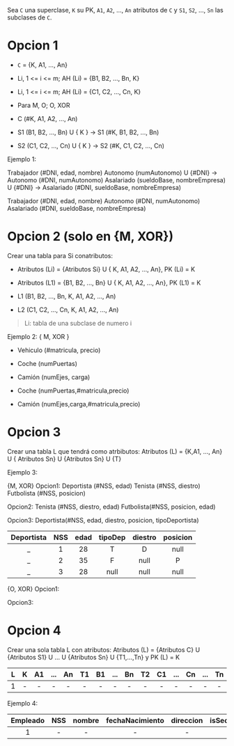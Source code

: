 Sea `C` una superclase, `K` su PK, `A1`, `A2`, ..., `An` atributos de `C` y `S1`, `S2`, ..., `Sn` las subclases de `C`.

# Opcion 1
- `C` = {K, A1, ..., An}
- Li, 1 <= i <= m; AH (Li)  = {B1, B2, ..., Bn, K}
- Li, 1 <= i <= m; AH (Li)  = {C1, C2, ..., Cn, K}
- Para M, O; O, XOR

- C (#K, A1, A2, ..., An)
- S1 (B1, B2, ..., Bn) U { K } -> S1 (#K, B1, B2, ..., Bn)
- S2 (C1, C2, ..., Cn) U { K } -> S2 (#K, C1, C2, ..., Cn)


Ejemplo 1:

Trabajador (#DNI, edad, nombre)
Autonomo (numAutonomo) U {#DNI} -> Autonomo (#DNI, numAutonomo)
Asalariado (sueldoBase, nombreEmpresa) U {#DNI}  -> Asalariado (#DNI, sueldoBase, nombreEmpresa)

Trabajador (#DNI, edad, nombre)
Autonomo (#DNI, numAutonomo)
Asalariado (#DNI, sueldoBase, nombreEmpresa)

# Opcion 2 (solo en {M, XOR})
Crear una tabla para Si conatributos:
- Atributos (Li) = {Atributos Si} U { K, A1, A2, ..., An}, PK (Li) = K
- Atributos (L1) = {B1, B2, ..., Bn} U { K, A1, A2, ..., An}, PK (L1) = K

- L1 (B1, B2, ..., Bn, K, A1, A2, ..., An)
- L2 (C1, C2, ..., Cn, K, A1, A2, ..., An)


> Li: tabla de una subclase de numero i

Ejemplo 2:
{ M, XOR }
- Vehiculo (#matricula, precio)
- Coche (numPuertas)
- Camión (numEjes, carga)

- Coche (numPuertas,#matricula,precio)
- Camión (numEjes,carga,#matricula,precio)

# Opcion 3
Crear una tabla L que tendrá como atrbibutos:
Atributos (L)  = {K,A1, ..., An} U { Atributos Sn} U {Atributos Sn} U {T}

Ejemplo 3:

{M, XOR}
Opcion1:
Deportista (#NSS, edad)
Tenista (#NSS, diestro)
Futbolista (#NSS, posicion)

Opcion2:
Tenista (#NSS, diestro, edad)
Futbolista(#NSS, posicion, edad)

Opcion3:
Deportista(#NSS, edad, diestro, posicion, tipoDeportista)

Deportista | NSS | edad | tipoDep | diestro | posicion
:--: | :--: | :--: | :--: | :--: | :--: 
_ | 1 | 28 | T | D | null
_ | 2 | 35 | F | null | P
_ | 3 | 28 | null | null | null

{O, XOR}
Opcion1:



Opcion3:

# Opcion 4
Crear una sola tabla L con atributos:
Atributos (L) = {Atributos C} U {Atributos S1} U ... U {Atributos Sn} U {T1,...,Tn} y PK (L) = K

L | K | A1 | ... | An | T1 | B1 | ... | Bn | T2 | C1 | ... | Cn | ... | Tn | Z1 | ... | Zn
:--: | :--: | :--: | :--: | :--: | :--: | :--: | :--: | :--: | :--: | :--: | :--: | :--: | :--: | :--: | :--: | :--: | :--:
1 | - | - | - | - | - | - | - | - | - | - | - | - | - | - | - | - | - | - |


Ejemplo 4:

Empleado| NSS | nombre | fechaNacimiento | direccion | isSecretario | VelocidadTecleo | isTecnico | gradoTecnico | isIngeniero | tipoIngeniero 
:--: | :--: | :--: | :--: | :--: | :--: | :--: | :--: | :--: | :--: | :--: 
1 | - | - | - | - | - | - | - | - | - | - | - | - | - | - | - | - | - | - |
